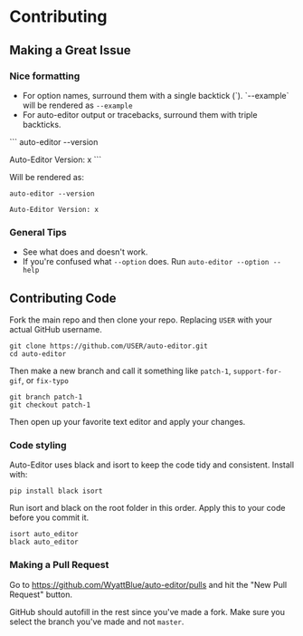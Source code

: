 # Contributing

## Making a Great Issue

### Nice formatting

 - For option names, surround them with a single backtick (\`). \`--example\` will be rendered as `--example` 
 - For auto-editor output or tracebacks, surround them with triple backticks. 

\`\`\`
auto-editor --version

Auto-Editor Version: x 
\`\`\`

Will be rendered as:

```
auto-editor --version

Auto-Editor Version: x 
```

### General Tips
 - See what does and doesn't work.  
 - If you're confused what `--option` does. Run `auto-editor --option --help`

## Contributing Code

Fork the main repo and then clone your repo. Replacing `USER` with your actual GitHub username.

```
git clone https://github.com/USER/auto-editor.git
cd auto-editor
```

Then make a new branch and call it something like `patch-1`, `support-for-gif`,  or `fix-typo`

```
git branch patch-1
git checkout patch-1
```

Then open up your favorite text editor and apply your changes.

### Code styling

Auto-Editor uses black and isort to keep the code tidy and consistent. Install with:
```
pip install black isort
```

Run isort and black on the root folder in this order. Apply this to your code before you commit it.
```
isort auto_editor
black auto_editor
```

### Making a Pull Request
Go to https://github.com/WyattBlue/auto-editor/pulls and hit the "New Pull Request" button.

GitHub should autofill in the rest since you've made a fork. Make sure you select the branch you've made and not `master`.
